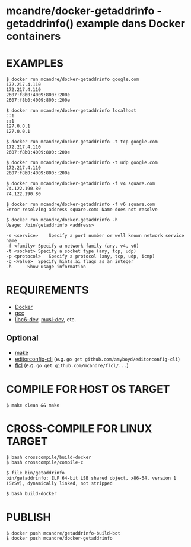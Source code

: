 # mcandre/docker-getaddrinfo - getaddrinfo() example dans Docker containers

# EXAMPLES

```console
$ docker run mcandre/docker-getaddrinfo google.com
172.217.4.110
172.217.4.110
2607:f8b0:4009:800::200e
2607:f8b0:4009:800::200e

$ docker run mcandre/docker-getaddrinfo localhost
::1
::1
127.0.0.1
127.0.0.1

$ docker run mcandre/docker-getaddrinfo -t tcp google.com
172.217.4.110
2607:f8b0:4009:800::200e

$ docker run mcandre/docker-getaddrinfo -t udp google.com
172.217.4.110
2607:f8b0:4009:800::200e

$ docker run mcandre/docker-getaddrinfo -f v4 square.com
74.122.190.80
74.122.190.80

$ docker run mcandre/docker-getaddrinfo -f v6 square.com
Error resolving address square.com: Name does not resolve

$ docker run mcandre/docker-getaddrinfo -h
Usage: /bin/getaddrinfo <address>

-s <service>	Specify a port number or well known network service name
-f <family>	Specify a network family (any, v4, v6)
-t <socket>	Specify a socket type (any, tcp, udp)
-p <protocol>	Specify a protocol (any, tcp, udp, icmp)
-g <value>	Specify hints.ai_flags as an integer
-h		Show usage information
```

# REQUIREMENTS

* [Docker](https://www.docker.com)
* [gcc](https://gcc.gnu.org)
* [libc6-dev](https://www.gnu.org/software/libc/), [musl-dev](http://www.musl-libc.org), etc.

## Optional

* [make](https://www.gnu.org/software/make/)
* [editorconfig-cli](https://github.com/amyboyd/editorconfig-cli) (e.g. `go get github.com/amyboyd/editorconfig-cli`)
* [flcl](https://github.com/mcandre/flcl) (e.g. `go get github.com/mcandre/flcl/...`)

# COMPILE FOR HOST OS TARGET

```console
$ make clean && make
```

# CROSS-COMPILE FOR LINUX TARGET

```console
$ bash crosscompile/build-docker
$ bash crosscompile/compile-c

$ file bin/getaddrinfo
bin/getaddrinfo: ELF 64-bit LSB shared object, x86-64, version 1 (SYSV), dynamically linked, not stripped

$ bash build-docker
```

# PUBLISH

```console
$ docker push mcandre/getaddrinfo-build-bot
$ docker push mcandre/docker-getaddrinfo
```
